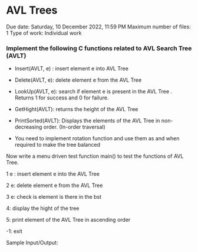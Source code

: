 # AVL Trees
 Due date: Saturday, 10 December 2022, 11:59 PM
 Maximum number of files: 1
Type of work:  Individual work
### Implement the following C functions related to AVL Search Tree (AVLT)

- Insert(AVLT, e) : insert element e into AVL Tree

- Delete(AVLT, e): delete element e from the AVL Tree

- LookUp(AVLT, e): search if element e is present in the AVL Tree . Returns 1 for success and 0 for failure.

- GetHight(AVLT): returns the height of the AVL Tree

- PrintSorted(AVLT): Displays the elements of the AVL Tree in non-decreasing order. (In-order traversal)

- You need to implement rotation function and use them as and when required to make the tree balanced

Now write a menu driven test function main() to test the functions of AVL Tree.

1 e : insert element e into the AVL Tree

2 e: delete element e from the AVL Tree

3 e: check is element is there in the bst

4: display the hight of the tree

5: print element of the AVL Tree in ascending order

-1: exit

 Sample Input/Output: